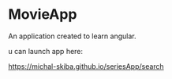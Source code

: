 # MovieApp


An application created to learn angular.


u can launch app here: 

https://michal-skiba.github.io/seriesApp/search
